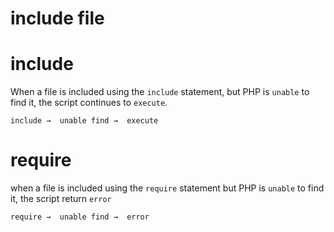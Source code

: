 # include file

# include
When a file is included using the `include` statement, but PHP is `unable` to find it, the script continues to `execute`.

 `include →  unable find →  execute`

# require

when a file is included using the `require` statement but PHP  is `unable` to find it, the script return `error`

 `require →  unable find →  error`
